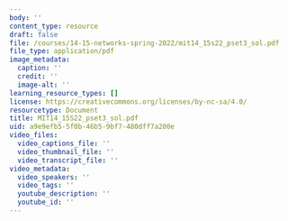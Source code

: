 ```yaml
---
body: ''
content_type: resource
draft: false
file: /courses/14-15-networks-spring-2022/mit14_15s22_pset3_sol.pdf
file_type: application/pdf
image_metadata:
  caption: ''
  credit: ''
  image-alt: ''
learning_resource_types: []
license: https://creativecommons.org/licenses/by-nc-sa/4.0/
resourcetype: Document
title: MIT14_15S22_pset3_sol.pdf
uid: a9e9efb5-5f0b-46b5-9bf7-480dff7a200e
video_files:
  video_captions_file: ''
  video_thumbnail_file: ''
  video_transcript_file: ''
video_metadata:
  video_speakers: ''
  video_tags: ''
  youtube_description: ''
  youtube_id: ''
---
```

